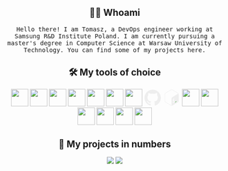 <link rel="stylesheet" type='text/css' href="https://cdn.jsdelivr.net/gh/devicons/devicon@latest/devicon.min.css" />

<h2 align="center"> 👨‍💻 Whoami</h2>
<p align="center">
  <samp>Hello there! I am Tomasz, a DevOps engineer working at Samsung R&D Institute Poland. I am currently pursuing a master's degree in Computer Science at Warsaw University of Technology. You can find some of my projects here.
  </samp>
  <br> 
</p>
<h2 align="center"> 🛠️ My tools of choice</h2>
<p align="center">
<img src="https://cdn.jsdelivr.net/gh/devicons/devicon@latest/icons/python/python-original.svg" width="40" height="40"/> 
<img src="https://cdn.jsdelivr.net/gh/devicons/devicon@latest/icons/amazonwebservices/amazonwebservices-plain-wordmark.svg"  width="40" height="40"/> 
<img src="https://cdn.jsdelivr.net/gh/devicons/devicon@latest/icons/kubernetes/kubernetes-original.svg" width="40" height="40"/>
<img src="https://cdn.jsdelivr.net/gh/devicons/devicon@latest/icons/docker/docker-plain.svg"  width="40" height="40"/>
<img src="https://cdn.jsdelivr.net/gh/devicons/devicon@latest/icons/githubactions/githubactions-original.svg"  width="40" height="40"/>
<img src="https://cdn.jsdelivr.net/gh/devicons/devicon@latest/icons/terraform/terraform-original.svg"  width="40" height="40"/>
<img src="https://cdn.jsdelivr.net/gh/devicons/devicon@latest/icons/git/git-original.svg"  width="40" height="40"/>
<svg viewBox="0 0 128 128"  width="40" height="40">
  <g fill="#eeeeee"><path fill-rule="evenodd" clip-rule="evenodd" d="M64 5.103c-33.347 0-60.388 27.035-60.388 60.388 0 26.682 17.303 49.317 41.297 57.303 3.017.56 4.125-1.31 4.125-2.905 0-1.44-.056-6.197-.082-11.243-16.8 3.653-20.345-7.125-20.345-7.125-2.747-6.98-6.705-8.836-6.705-8.836-5.48-3.748.413-3.67.413-3.67 6.063.425 9.257 6.223 9.257 6.223 5.386 9.23 14.127 6.562 17.573 5.02.542-3.903 2.107-6.568 3.834-8.076-13.413-1.525-27.514-6.704-27.514-29.843 0-6.593 2.36-11.98 6.223-16.21-.628-1.52-2.695-7.662.584-15.98 0 0 5.07-1.623 16.61 6.19C53.7 35 58.867 34.327 64 34.304c5.13.023 10.3.694 15.127 2.033 11.526-7.813 16.59-6.19 16.59-6.19 3.287 8.317 1.22 14.46.593 15.98 3.872 4.23 6.215 9.617 6.215 16.21 0 23.194-14.127 28.3-27.574 29.796 2.167 1.874 4.097 5.55 4.097 11.183 0 8.08-.07 14.583-.07 16.572 0 1.607 1.088 3.49 4.148 2.897 23.98-7.994 41.263-30.622 41.263-57.294C124.388 32.14 97.35 5.104 64 5.104z"></path><path d="M26.484 91.806c-.133.3-.605.39-1.035.185-.44-.196-.685-.605-.543-.906.13-.31.603-.395 1.04-.188.44.197.69.61.537.91zm2.446 2.729c-.287.267-.85.143-1.232-.28-.396-.42-.47-.983-.177-1.254.298-.266.844-.14 1.24.28.394.426.472.984.17 1.255zM31.312 98.012c-.37.258-.976.017-1.35-.52-.37-.538-.37-1.183.01-1.44.373-.258.97-.025 1.35.507.368.545.368 1.19-.01 1.452zm3.261 3.361c-.33.365-1.036.267-1.552-.23-.527-.487-.674-1.18-.343-1.544.336-.366 1.045-.264 1.564.23.527.486.686 1.18.333 1.543zm4.5 1.951c-.147.473-.825.688-1.51.486-.683-.207-1.13-.76-.99-1.238.14-.477.823-.7 1.512-.485.683.206 1.13.756.988 1.237zm4.943.361c.017.498-.563.91-1.28.92-.723.017-1.308-.387-1.315-.877 0-.503.568-.91 1.29-.924.717-.013 1.306.387 1.306.88zm4.598-.782c.086.485-.413.984-1.126 1.117-.7.13-1.35-.172-1.44-.653-.086-.498.422-.997 1.122-1.126.714-.123 1.354.17 1.444.663zm0 0"></path></g>
</svg>
<svg viewBox="0 0 128 128" width="40" height="40"> 
  <path fill="none" d="M4.24 4.24h119.53v119.53H4.24z"></path>
  <path fill="#eeeeee" d="M109.01 28.64L71.28 6.24c-2.25-1.33-4.77-2-7.28-2s-5.03.67-7.28 2.01l-37.74 22.4c-4.5 2.67-7.28 7.61-7.28 12.96v44.8c0 5.35 2.77 10.29 7.28 12.96l37.73 22.4c2.25 1.34 4.76 2 7.28 2 2.51 0 5.03-.67 7.28-2l37.74-22.4c4.5-2.67 7.28-7.62 7.28-12.96V41.6c0-5.34-2.77-10.29-7.28-12.96zM79.79 98.59l.06 3.22c0 .39-.25.83-.55.99l-1.91 1.1c-.3.15-.56-.03-.56-.42l-.03-3.17c-1.63.68-3.29.84-4.34.42-.2-.08-.29-.37-.21-.71l.69-2.91c.06-.23.18-.46.34-.6.06-.06.12-.1.18-.13.11-.06.22-.07.31-.03 1.14.38 2.59.2 3.99-.5 1.78-.9 2.97-2.72 2.95-4.52-.02-1.64-.9-2.31-3.05-2.33-2.74.01-5.3-.53-5.34-4.57-.03-3.32 1.69-6.78 4.43-8.96l-.03-3.25c0-.4.24-.84.55-1l1.85-1.18c.3-.15.56.04.56.43l.03 3.25c1.36-.54 2.54-.69 3.61-.44.23.06.34.38.24.75l-.72 2.88c-.06.22-.18.44-.33.58a.77.77 0 01-.19.14c-.1.05-.19.06-.28.05-.49-.11-1.65-.36-3.48.56-1.92.97-2.59 2.64-2.58 3.88.02 1.48.77 1.93 3.39 1.97 3.49.06 4.99 1.58 5.03 5.09.05 3.44-1.79 7.15-4.61 9.41zm26.34-60.5l-35.7 22.05c-4.45 2.6-7.73 5.52-7.74 10.89v43.99c0 3.21 1.3 5.29 3.29 5.9-.65.11-1.32.19-1.98.19-2.09 0-4.15-.57-5.96-1.64l-37.73-22.4c-3.69-2.19-5.98-6.28-5.98-10.67V41.6c0-4.39 2.29-8.48 5.98-10.67l37.74-22.4c1.81-1.07 3.87-1.64 5.96-1.64s4.15.57 5.96 1.64l37.74 22.4c3.11 1.85 5.21 5.04 5.8 8.63-1.27-2.67-4.09-3.39-7.38-1.47z"></path>
  <path fill="#4FA847" d="M99.12 90.73l-9.4 5.62c-.25.15-.43.31-.43.61v2.46c0 .3.2.43.45.28l9.54-5.8c.25-.15.29-.42.29-.72v-2.17c0-.3-.2-.42-.45-.28z"></path> 
</svg>
<img src="https://cdn.jsdelivr.net/gh/devicons/devicon@latest/icons/linux/linux-original.svg"  width="40" height="40"/>
<img src="https://cdn.jsdelivr.net/gh/devicons/devicon@latest/icons/pytorch/pytorch-original.svg"  width="40" height="40"/>
<img src="https://cdn.jsdelivr.net/gh/devicons/devicon@latest/icons/postgresql/postgresql-original.svg" width="40" height="40"/>
<img src="https://cdn.jsdelivr.net/gh/devicons/devicon@latest/icons/android/android-plain.svg"  width="40" height="40"/>
<img src="https://cdn.jsdelivr.net/gh/devicons/devicon@latest/icons/kotlin/kotlin-original.svg"  width="40" height="40"/>
<img src="https://cdn.jsdelivr.net/gh/devicons/devicon@latest/icons/cplusplus/cplusplus-original.svg"  width="40" height="40"/>
</p>
<h2 align="center"> 🚀 My projects in numbers</h2>
<p align="center">
<img src="https://github-readme-stats.vercel.app/api/top-langs?username=SNURTEL&hide=jupyter%20notebook&theme=transparent&langs_count=6&layout=donut&text_color=dddddd&hide_border=true"  align="top"/>
<img src="https://github-readme-stats.vercel.app/api?username=SNURTEL&theme=transparent&layout=donut&text_color=dddddd&rank_icon=github&hide_border=true&custom_title=GitHub%20Stats"  align="top"/>
</p>
